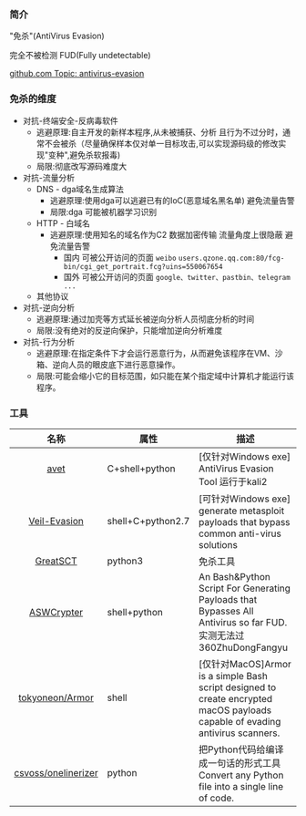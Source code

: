 ### 简介

"免杀"(AntiVirus Evasion)

完全不被检测 FUD(Fully undetectable)

[github.com Topic: antivirus-evasion](https://github.com/topics/antivirus-evasion)


### 免杀的维度

* 对抗-终端安全-反病毒软件
  * 逃避原理:自主开发的新样本程序,从未被捕获、分析 且行为不过分时，通常不会被杀（尽量确保样本仅对单一目标攻击,可以实现源码级的修改实现"变种",避免杀软报毒)
  * 局限:彻底改写源码难度大
* 对抗-流量分析
  * DNS - dga域名生成算法
    * 逃避原理:使用dga可以逃避已有的IoC(恶意域名黑名单) 避免流量告警
    * 局限:dga 可能被机器学习识别
  * HTTP - 白域名
    * 逃避原理:使用知名的域名作为C2 数据加密传输 流量角度上很隐蔽 避免流量告警
      * 国内 可被公开访问的页面 `weibo` `users.qzone.qq.com:80/fcg-bin/cgi_get_portrait.fcg?uins=550067654`
      * 国外 可被公开访问的页面 `google、twitter、pastbin、telegram ...`
  * 其他协议
* 对抗-逆向分析
  * 逃避原理:通过加壳等方式延长被逆向分析人员彻底分析的时间
  * 局限:没有绝对的反逆向保护，只能增加逆向分析难度
* 对抗-行为分析
  * 逃避原理:在指定条件下才会运行恶意行为，从而避免该程序在VM、沙箱、逆向人员的眼皮底下进行恶意操作。
  * 局限:可能会缩小它的目标范围，如只能在某个指定域中计算机才能运行该程序。
  
### 工具

|名称|属性|描述|
|:-------------:|--|-----|
|[avet](https://github.com/govolution/avet)|C+shell+python|[仅针对Windows exe] AntiVirus Evasion Tool 运行于kali2|
|[Veil-Evasion](https://github.com/Veil-Framework/Veil-Evasion)|shell+C+python2.7|[可针对Windows exe] generate metasploit payloads that bypass common anti-virus solutions|
|[GreatSCT](https://github.com/GreatSCT/GreatSCT)|python3|免杀工具|
|[ASWCrypter](https://github.com/AbedAlqaderSwedan1/ASWCrypter)|shell+python|An Bash&Python Script For Generating Payloads that Bypasses All Antivirus so far FUD.实测无法过360ZhuDongFangyu|
|[tokyoneon/Armor](https://github.com/tokyoneon/Armor)|shell|[仅针对MacOS]Armor is a simple Bash script designed to create encrypted macOS payloads capable of evading antivirus scanners.|
|[csvoss/onelinerizer](https://github.com/csvoss/onelinerizer)|python|把Python代码给编译成一句话的形式工具 Convert any Python file into a single line of code.|
